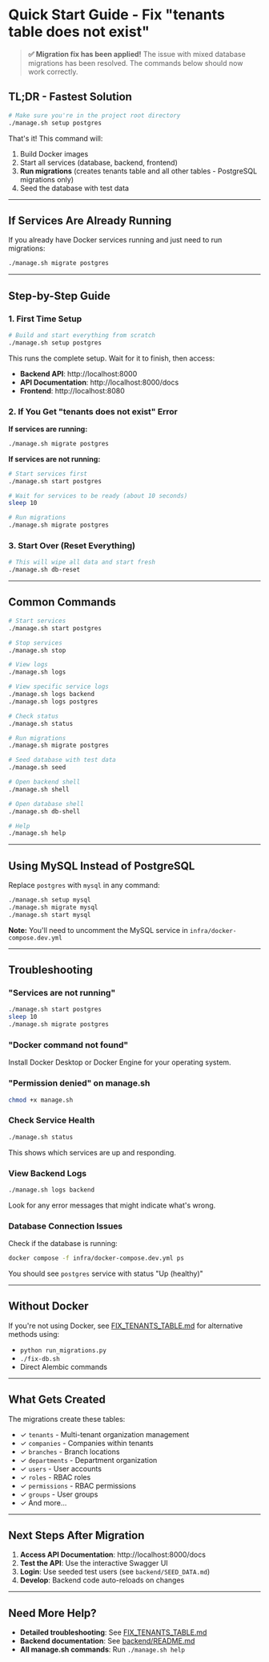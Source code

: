 # Quick Start Guide - Fix "tenants table does not exist"

> **✅ Migration fix has been applied!** The issue with mixed database migrations has been resolved. The commands below should now work correctly.

## TL;DR - Fastest Solution

```bash
# Make sure you're in the project root directory
./manage.sh setup postgres
```

That's it! This command will:
1. Build Docker images
2. Start all services (database, backend, frontend)
3. **Run migrations** (creates tenants table and all other tables - PostgreSQL migrations only)
4. Seed the database with test data

---

## If Services Are Already Running

If you already have Docker services running and just need to run migrations:

```bash
./manage.sh migrate postgres
```

---

## Step-by-Step Guide

### 1. First Time Setup

```bash
# Build and start everything from scratch
./manage.sh setup postgres
```

This runs the complete setup. Wait for it to finish, then access:
- **Backend API**: http://localhost:8000
- **API Documentation**: http://localhost:8000/docs
- **Frontend**: http://localhost:8080

### 2. If You Get "tenants does not exist" Error

**If services are running:**
```bash
./manage.sh migrate postgres
```

**If services are not running:**
```bash
# Start services first
./manage.sh start postgres

# Wait for services to be ready (about 10 seconds)
sleep 10

# Run migrations
./manage.sh migrate postgres
```

### 3. Start Over (Reset Everything)

```bash
# This will wipe all data and start fresh
./manage.sh db-reset
```

---

## Common Commands

```bash
# Start services
./manage.sh start postgres

# Stop services
./manage.sh stop

# View logs
./manage.sh logs

# View specific service logs
./manage.sh logs backend
./manage.sh logs postgres

# Check status
./manage.sh status

# Run migrations
./manage.sh migrate postgres

# Seed database with test data
./manage.sh seed

# Open backend shell
./manage.sh shell

# Open database shell
./manage.sh db-shell

# Help
./manage.sh help
```

---

## Using MySQL Instead of PostgreSQL

Replace `postgres` with `mysql` in any command:

```bash
./manage.sh setup mysql
./manage.sh migrate mysql
./manage.sh start mysql
```

**Note:** You'll need to uncomment the MySQL service in `infra/docker-compose.dev.yml`

---

## Troubleshooting

### "Services are not running"
```bash
./manage.sh start postgres
sleep 10
./manage.sh migrate postgres
```

### "Docker command not found"
Install Docker Desktop or Docker Engine for your operating system.

### "Permission denied" on manage.sh
```bash
chmod +x manage.sh
```

### Check Service Health
```bash
./manage.sh status
```

This shows which services are up and responding.

### View Backend Logs
```bash
./manage.sh logs backend
```

Look for any error messages that might indicate what's wrong.

### Database Connection Issues

Check if the database is running:
```bash
docker compose -f infra/docker-compose.dev.yml ps
```

You should see `postgres` service with status "Up (healthy)"

---

## Without Docker

If you're not using Docker, see [FIX_TENANTS_TABLE.md](FIX_TENANTS_TABLE.md) for alternative methods using:
- `python run_migrations.py`
- `./fix-db.sh`
- Direct Alembic commands

---

## What Gets Created

The migrations create these tables:
- ✓ `tenants` - Multi-tenant organization management
- ✓ `companies` - Companies within tenants
- ✓ `branches` - Branch locations
- ✓ `departments` - Department organization
- ✓ `users` - User accounts
- ✓ `roles` - RBAC roles
- ✓ `permissions` - RBAC permissions
- ✓ `groups` - User groups
- ✓ And more...

---

## Next Steps After Migration

1. **Access API Documentation**: http://localhost:8000/docs
2. **Test the API**: Use the interactive Swagger UI
3. **Login**: Use seeded test users (see `backend/SEED_DATA.md`)
4. **Develop**: Backend code auto-reloads on changes

---

## Need More Help?

- **Detailed troubleshooting**: See [FIX_TENANTS_TABLE.md](FIX_TENANTS_TABLE.md)
- **Backend documentation**: See [backend/README.md](backend/README.md)
- **All manage.sh commands**: Run `./manage.sh help`
